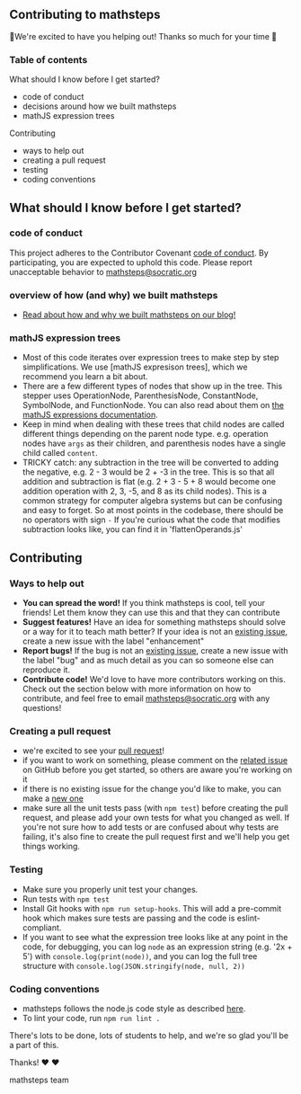 ## Contributing to mathsteps

🎉We're excited to have you helping out! Thanks so much for your time 🎉

### Table of contents

What should I know before I get started?

- code of conduct
- decisions around how we built mathsteps
- mathJS expression trees

Contributing

- ways to help out
- creating a pull request
- testing
- coding conventions


## What should I know before I get started?

### code of conduct

This project adheres to the Contributor Covenant [code of conduct](CODE_OF_CONDUCT.md).
By participating, you are expected to uphold this code.
Please report unacceptable behavior to mathsteps@socratic.org

### overview of how (and why) we built mathsteps

- [Read about how and why we built mathsteps on our blog!](https://blog.socratic.org/stepping-into-math-open-sourcing-our-step-by-step-solver-9b5da066ae36)

### mathJS expression trees

- Most of this code iterates over expression trees to make step by step
  simplifications. We use [mathJS expresison trees], which we recommend you
  learn a bit about.
- There are a few different types of nodes that show up in the tree.
  This stepper uses OperationNode, ParenthesisNode, ConstantNode, SymbolNode,
  and FunctionNode. You can also read about them on [the mathJS expressions
  documentation](http://mathjs.org/docs/expressions/expression_trees.html).
- Keep in mind when dealing with these trees that child nodes are called
  different things depending on the parent node type. e.g. operation nodes have
  `args` as their children, and parenthesis nodes have a single child called
  `content`.
- TRICKY catch: any subtraction in the tree will be converted to adding the
  negative, e.g. 2 - 3 would be 2 + -3 in the tree. This is so that all
  addition and subtraction is flat (e.g. 2 + 3 - 5 + 8 would become one
  addition operation with 2, 3, -5, and 8 as its child nodes). This is a common
  strategy for computer algebra systems but can be confusing and easy to forget.
  So at most points in the codebase, there should be no operators with sign `-`
  If you're curious what the code that modifies subtraction looks like, you can
  find it in 'flattenOperands.js'

## Contributing

### Ways to help out

- **You can spread the word!** If you think mathsteps is cool, tell your friends!
  Let them know they can use this and that they can contribute
- **Suggest features!** Have an idea for something mathsteps should solve or a way
  for it to teach math better? If your idea is not an [existing issue](https://github.com/socraticorg/mathsteps/issues?q=is%3Aopen+is%3Aissue+label%3Aenhancement), create a new issue with
  the label "enhancement"
- **Report bugs!** If the bug is not an [existing issue](https://github.com/socraticorg/mathsteps/issues?q=is%3Aopen+is%3Aissue+label%3Abug),
  create a new issue with the label "bug" and as much detail as you can so
  someone else can reproduce it.
- **Contribute code!** We'd love to have more contributors working on this. Check
  out the section below with more information on how to contribute, and feel
  free to email mathsteps@socratic.org with any questions!

### Creating a pull request

- we're excited to see your [pull request](https://help.github.com/articles/about-pull-requests/)!
- if you want to work on something, please comment on the
  [related issue](https://github.com/socraticorg/mathsteps/issues) on GitHub
  before you get started, so others are aware you're working on it
- if there is no existing issue for the change you'd like to make, you can make
  a [new one](https://github.com/socraticorg/mathsteps/issues/new)
- make sure all the unit tests pass (with `npm test`) before creating the
  pull request, and please add your own tests for what you changed as well.
  If you're not sure how to add tests or are confused about why tests are
  failing, it's also fine to create the pull request first and we'll help
  you get things working.

### Testing

- Make sure you properly unit test your changes.
- Run tests with `npm test`
- Install Git hooks with `npm run setup-hooks`. This will add a pre-commit hook which makes sure tests are passing and the code is eslint-compliant.
- If you want to see what the expression tree looks like at any point
  in the code, for debugging, you can log `node` as an expression string
  (e.g. '2x + 5') with `console.log(print(node))`, and you can log the full
  tree structure with `console.log(JSON.stringify(node, null, 2))`

### Coding conventions

- mathsteps follows the node.js code style as described
  [here](https://github.com/felixge/node-style-guide).
- To lint your code, run `npm run lint .`


There's lots to be done, lots of students to help, and we're so glad you'll be
a part of this.

Thanks! ❤️ ❤️

mathsteps team

